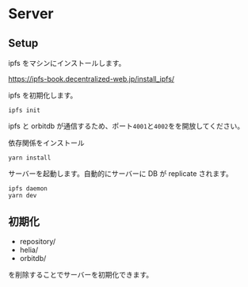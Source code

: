 # Server

## Setup

ipfs をマシンにインストールします。

https://ipfs-book.decentralized-web.jp/install_ipfs/

ipfs を初期化します。

```
ipfs init
```

ipfs と orbitdb が通信するため、ポート`4001`と`4002`をを開放してください。

依存関係をインストール

```
yarn install
```

サーバーを起動します。自動的にサーバーに DB が replicate されます。

```
ipfs daemon
yarn dev
```

## 初期化

- repository/
- helia/
- orbitdb/

を削除することでサーバーを初期化できます。
